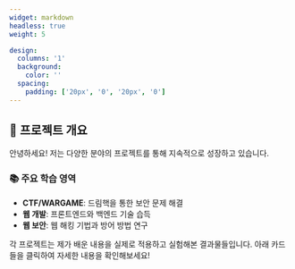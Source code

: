```yaml
---
widget: markdown
headless: true
weight: 5

design:
  columns: '1'
  background:
    color: ''
  spacing:
    padding: ['20px', '0', '20px', '0']
---
```


## 🎯 프로젝트 개요

안녕하세요! 저는 다양한 분야의 프로젝트를 통해 지속적으로 성장하고 있습니다.

### 📚 주요 학습 영역
- **CTF/WARGAME**: 드림핵을 통한 보안 문제 해결
- **웹 개발**: 프론트엔드와 백엔드 기술 습득
- **웹 보안**: 웹 해킹 기법과 방어 방법 연구

각 프로젝트는 제가 배운 내용을 실제로 적용하고 실험해본 결과물들입니다. 아래 카드들을 클릭하여 자세한 내용을 확인해보세요!
